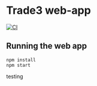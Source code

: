 # Trade3 web-app

[![CI](https://github.com/wpalombini/trade3-web-app/actions/workflows/ci.yml/badge.svg)](https://github.com/wpalombini/trade3-web-app/actions/workflows/ci.yml)

## Running the web app

```
npm install
npm start
```

testing
